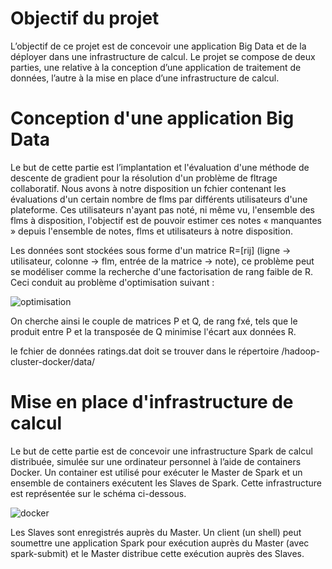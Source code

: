 # Objectif du projet

L’objectif de ce projet est de concevoir une application Big Data et de la déployer dans une
infrastructure de calcul. Le projet se compose de deux parties, une relative à la conception d’une application de traitement de
données, l’autre à la mise en place d’une infrastructure de calcul.

# Conception d'une application Big Data

Le but de cette partie est l’implantation et l'évaluation d'une méthode de descente de gradient
pour la résolution d'un problème de fltrage collaboratif. Nous avons à notre disposition un fchier
contenant les évaluations d'un certain nombre de flms par différents utilisateurs d'une plateforme.
Ces utilisateurs n'ayant pas noté, ni même vu, l'ensemble des flms à disposition, l'objectif est de
pouvoir estimer ces notes « manquantes » depuis l'ensemble de notes, flms et utilisateurs à notre
disposition.

Les données sont stockées sous forme d'un matrice R=[rij] (ligne → utilisateur, colonne → flm,
entrée de la matrice → note), ce problème peut se modéliser comme la recherche d'une
factorisation de rang faible de R. Ceci conduit au problème d'optimisation suivant : 

![optimisation](https://user-images.githubusercontent.com/38117821/137370917-eeaed90e-6db2-4073-a90e-028ba6810d9c.PNG)


On cherche ainsi le couple de matrices P et Q, de rang fxé, tels que le produit entre P et la
transposée de Q minimise l'écart aux données R.

le fchier de données ratings.dat doit se trouver dans le répertoire /hadoop-cluster-docker/data/ 

# Mise en place d'infrastructure de calcul

Le but de cette partie est de concevoir une infrastructure Spark de calcul distribuée, simulée sur
une ordinateur personnel à l’aide de containers Docker. Un container est utilisé pour exécuter le
Master de Spark et un ensemble de containers exécutent les Slaves de Spark. Cette infrastructure
est représentée sur le schéma ci-dessous.

![docker](https://user-images.githubusercontent.com/38117821/137381791-40c976be-bb7e-407f-afe4-007ca2f1f333.PNG)

Les Slaves sont enregistrés auprès du Master. Un client (un shell) peut soumettre une application
Spark pour exécution auprès du Master (avec spark-submit) et le Master distribue cette exécution
auprès des Slaves.



